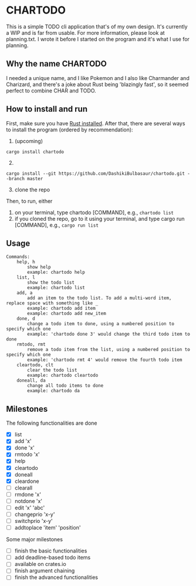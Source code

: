 # CHARTODO

This is a simple TODO cli application that's of my own design. It's currently a WIP and is far from usable. For more information, please look at planning.txt. I wrote it before I started on the program and it's what I use for planning.

## Why the name CHARTODO

I needed a unique name, and I like Pokemon and I also like Charmander and Charizard, and there's a joke about Rust being 'blazingly fast', so it seemed perfect to combine CHAR and TODO.

## How to install and run

First, make sure you have [Rust installed](https://doc.rust-lang.org/book/ch01-01-installation.html). After that, there are several ways to install the program (ordered by recommendation):

1. (upcoming)
```sh-session
cargo install chartodo
```
2. 
```sh-session
cargo install --git https://github.com/DashikiBulbasaur/chartodo.git --branch master
```
3. clone the repo 


Then, to run, either

1. on your terminal, type chartodo [COMMAND], e.g., `chartodo list`
2. if you cloned the repo, go to it using your terminal, and type cargo run [COMMAND], e.g., `cargo run list`

## Usage
```sh-session
Commands:
    help, h         
        show help
        example: chartodo help
    list, l         
        show the todo list
        example: chartodo list
    add, a          
        add an item to the todo list. To add a multi-word item, replace space with something like _
        example: chartodo add item
        example: chartodo add new_item
    done, d         
        change a todo item to done, using a numbered position to specify which one
        example: 'chartodo done 3' would change the third todo item to done
    rmtodo, rmt     
        remove a todo item from the list, using a numbered position to specify which one
        example: 'chartodo rmt 4' would remove the fourth todo item
    cleartodo, clt
        clear the todo list 
        example: chartodo cleartodo
    doneall, da
        change all todo items to done
        example: chartodo da
```

## Milestones

The following functionalities are done
- [x] list 
- [x] add 'x'
- [x] done 'x'
- [x] rmtodo 'x'
- [x] help
- [x] cleartodo
- [x] doneall
- [x] cleardone
- [ ] clearall
- [ ] rmdone 'x'
- [ ] notdone 'x'
- [ ] edit 'x' 'abc'
- [ ] changeprio 'x-y'
- [ ] switchprio 'x-y'
- [ ] addtoplace 'item' 'position'

Some major milestones
- [ ] finish the basic functionalities
- [ ] add deadline-based todo items
- [ ] available on crates.io
- [ ] finish argument chaining
- [ ] finish the advanced functionalities
